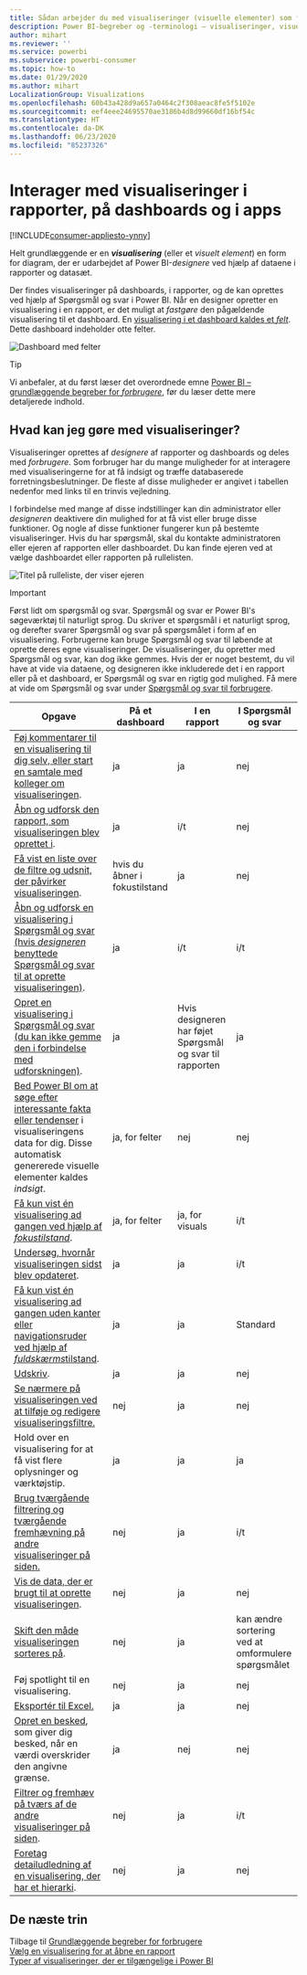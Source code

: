 ```yaml
---
title: Sådan arbejder du med visualiseringer (visuelle elementer) som forbruger
description: Power BI-begreber og -terminologi – visualiseringer, visuelle elementer. Hvad er en visualisering/et visuelt element i Power BI?
author: mihart
ms.reviewer: ''
ms.service: powerbi
ms.subservice: powerbi-consumer
ms.topic: how-to
ms.date: 01/29/2020
ms.author: mihart
LocalizationGroup: Visualizations
ms.openlocfilehash: 60b43a428d9a657a0464c2f308aeac8fe5f5102e
ms.sourcegitcommit: eef4eee24695570ae3186b4d8d99660df16bf54c
ms.translationtype: HT
ms.contentlocale: da-DK
ms.lasthandoff: 06/23/2020
ms.locfileid: "85237326"
---
```

# <a name="interact-with-visuals-in-reports-dashboards-and-apps"></a>Interager med visualiseringer i rapporter, på dashboards og i apps

[!INCLUDE[consumer-appliesto-ynny](../includes/consumer-appliesto-ynny.md)]

Helt grundlæggende er en ***visualisering*** (eller et *visuelt element*) en form for diagram, der er udarbejdet af Power BI-*designere* ved hjælp af dataene i rapporter og datasæt. 

Der findes visualiseringer på dashboards, i rapporter, og de kan oprettes ved hjælp af Spørgsmål og svar i Power BI. Når en designer opretter en visualisering i en rapport, er det muligt at *fastgøre* den pågældende visualisering til et dashboard. En [visualisering i et dashboard kaldes et *felt*](end-user-tiles.md). Dette dashboard indeholder otte felter. 

![Dashboard med felter](media/end-user-visualizations/power-bi-dashboard.png)

> [!TIP]
> Vi anbefaler, at du først læser det overordnede emne [Power BI – grundlæggende begreber for *forbrugere*](end-user-basic-concepts.md), før du læser dette mere detaljerede indhold.

## <a name="what-can-i-do-with-visuals"></a>Hvad kan jeg gøre med visualiseringer?

Visualiseringer oprettes af *designere* af rapporter og dashboards og deles med *forbrugere*. Som forbruger har du mange muligheder for at interagere med visualiseringerne for at få indsigt og træffe databaserede forretningsbeslutninger. De fleste af disse muligheder er angivet i tabellen nedenfor med links til en trinvis vejledning.

I forbindelse med mange af disse indstillinger kan din administrator eller *designeren* deaktivere din mulighed for at få vist eller bruge disse funktioner. Og nogle af disse funktioner fungerer kun på bestemte visualiseringer.  Hvis du har spørgsmål, skal du kontakte administratoren eller ejeren af rapporten eller dashboardet. Du kan finde ejeren ved at vælge dashboardet eller rapporten på rullelisten. 

![Titel på rulleliste, der viser ejeren](media/end-user-visualizations/power-bi-owner.png)


> [!IMPORTANT]
> Først lidt om spørgsmål og svar. Spørgsmål og svar er Power BI's søgeværktøj til naturligt sprog. Du skriver et spørgsmål i et naturligt sprog, og derefter svarer Spørgsmål og svar på spørgsmålet i form af en visualisering. Forbrugerne kan bruge Spørgsmål og svar til løbende at oprette deres egne visualiseringer. De visualiseringer, du opretter med Spørgsmål og svar, kan dog ikke gemmes. Hvis der er noget bestemt, du vil have at vide via dataene, og designeren ikke inkluderede det i en rapport eller på et dashboard, er Spørgsmål og svar en rigtig god mulighed. Få mere at vide om Spørgsmål og svar under [Spørgsmål og svar til forbrugere](end-user-q-and-a.md).



|Opgave  |På et dashboard  |I en rapport  | I Spørgsmål og svar
|---------|---------|---------|--------|
|[Føj kommentarer til en visualisering til dig selv, eller start en samtale med kolleger om visualiseringen](end-user-comment.md).     |  ja       |   ja      |  nej  |
|[Åbn og udforsk den rapport, som visualiseringen blev oprettet i](end-user-tiles.md).     |    ja     |   i/t      |  nej |
|[Få vist en liste over de filtre og udsnit, der påvirker visualiseringen](end-user-report-filter.md).     |    hvis du åbner i fokustilstand     |   ja      |  nej |
|[Åbn og udforsk en visualisering i Spørgsmål og svar (hvis *designeren* benyttede Spørgsmål og svar til at oprette visualiseringen)](end-user-q-and-a.md).     |   ja      |   i/t      |  i/t  |
|[Opret en visualisering i Spørgsmål og svar (du kan ikke gemme den i forbindelse med udforskningen)](end-user-q-and-a.md).     |   ja      |   Hvis designeren har føjet Spørgsmål og svar til rapporten      |  ja  |
|[Bed Power BI om at søge efter interessante fakta eller tendenser](end-user-insights.md) i visualiseringens data for dig.  Disse automatisk genererede visuelle elementer kaldes *indsigt*.     |    ja, for felter    |  nej       | nej   |
|[Få kun vist én visualisering ad gangen ved hjælp af *fokustilstand*](end-user-focus.md).     | ja, for felter        |   ja, for visuals      | i/t  |
|[Undersøg, hvornår visualiseringen sidst blev opdateret](end-user-fresh.md).     |  ja       |    ja     | i/t  |
|[Få kun vist én visualisering ad gangen uden kanter eller navigationsruder ved hjælp af *fuldskærms*tilstand](end-user-focus.md).     |   ja      |  ja       | Standard  |
|[Udskriv](end-user-print.md).     |  ja       |   ja      | nej  |
|[Se nærmere på visualiseringen ved at tilføje og redigere visualiseringsfiltre.](end-user-report-filter.md)     |    nej     |   ja      | nej  |
|Hold over en visualisering for at få vist flere oplysninger og værktøjstip.     |    ja     |   ja      | ja  |
|[Brug tværgående filtrering og tværgående fremhævning på andre visualiseringer på siden.](end-user-interactions.md)    |   nej      |   ja      | i/t  |
|[Vis de data, der er brugt til at oprette visualiseringen](end-user-show-data.md).     |  nej       |   ja      | nej  |
| [Skift den måde visualiseringen sorteres på](end-user-change-sort.md). | nej  | ja  | kan ændre sortering ved at omformulere spørgsmålet  |
| Føj spotlight til en visualisering. | nej  | ja  |  nej |
| [Eksportér til Excel.](end-user-export.md) | ja | ja | nej|
| [Opret en besked](end-user-alerts.md), som giver dig besked, når en værdi overskrider den angivne grænse.  | ja  | nej  | nej |
| [Filtrer og fremhæv på tværs af de andre visualiseringer på siden](end-user-report-filter.md).  | nej      | ja  | i/t |
| [Foretag detailudledning af en visualisering, der har et hierarki](end-user-drill.md).  | nej  | ja   | nej |

## <a name="next-steps"></a>De næste trin
Tilbage til [Grundlæggende begreber for forbrugere](end-user-basic-concepts.md)    
[Vælg en visualisering for at åbne en rapport](end-user-report-open.md)    
[Typer af visualiseringer, der er tilgængelige i Power BI](end-user-visual-type.md)